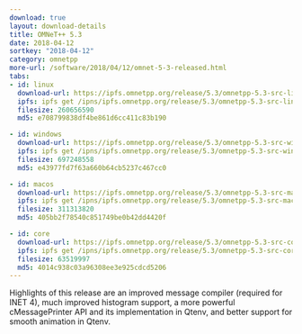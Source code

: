 ```yaml
---
download: true
layout: download-details
title: OMNeT++ 5.3
date: 2018-04-12
sortkey: "2018-04-12"
category: omnetpp
more-url: /software/2018/04/12/omnet-5-3-released.html
tabs:
- id: linux
  download-url: https://ipfs.omnetpp.org/release/5.3/omnetpp-5.3-src-linux.tgz
  ipfs: ipfs get /ipns/ipfs.omnetpp.org/release/5.3/omnetpp-5.3-src-linux.tgz
  filesize: 260656590
  md5: e708799838df4be861d6cc411c83b190

- id: windows
  download-url: https://ipfs.omnetpp.org/release/5.3/omnetpp-5.3-src-windows.zip
  ipfs: ipfs get /ipns/ipfs.omnetpp.org/release/5.3/omnetpp-5.3-src-windows.zip
  filesize: 697248558
  md5: e43977fd7f63a660b64cb5237c467cc0

- id: macos
  download-url: https://ipfs.omnetpp.org/release/5.3/omnetpp-5.3-src-macosx.tgz
  ipfs: ipfs get /ipns/ipfs.omnetpp.org/release/5.3/omnetpp-5.3-src-macosx.tgz
  filesize: 311313820
  md5: 405bb2f78540c851749be0b42dd4420f

- id: core
  download-url: https://ipfs.omnetpp.org/release/5.3/omnetpp-5.3-src-core.tgz
  ipfs: ipfs get /ipns/ipfs.omnetpp.org/release/5.3/omnetpp-5.3-src-core.tgz
  filesize: 63519997
  md5: 4014c938c03a96308ee3e925cdcd5206
---
```


Highlights of this release are an improved message compiler (required for INET 4), much improved histogram support, a more powerful cMessagePrinter API and its implementation in Qtenv, and better support for smooth animation in Qtenv.
